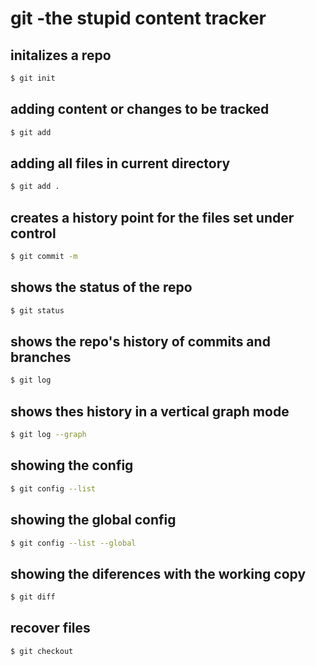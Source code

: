 # git -the stupid content tracker

## initalizes a repo

```sh
$ git init
```
## adding content or changes to be tracked

```sh
$ git add
```
## adding all files in current directory

```sh
$ git add .
```
## creates a history point for the files set under control

```sh
$ git commit -m
```

## shows the status of the repo

```sh
$ git status
```
## shows the repo's history of commits and branches


```sh
$ git log
```

## shows thes history in a vertical graph mode

```sh
$ git log --graph
```

## showing the config
```sh
$ git config --list
```
## showing the global config
```sh
$ git config --list --global
```

## showing the diferences with the working copy
```sh
$ git diff
```
## recover files
```sh
$ git checkout
```